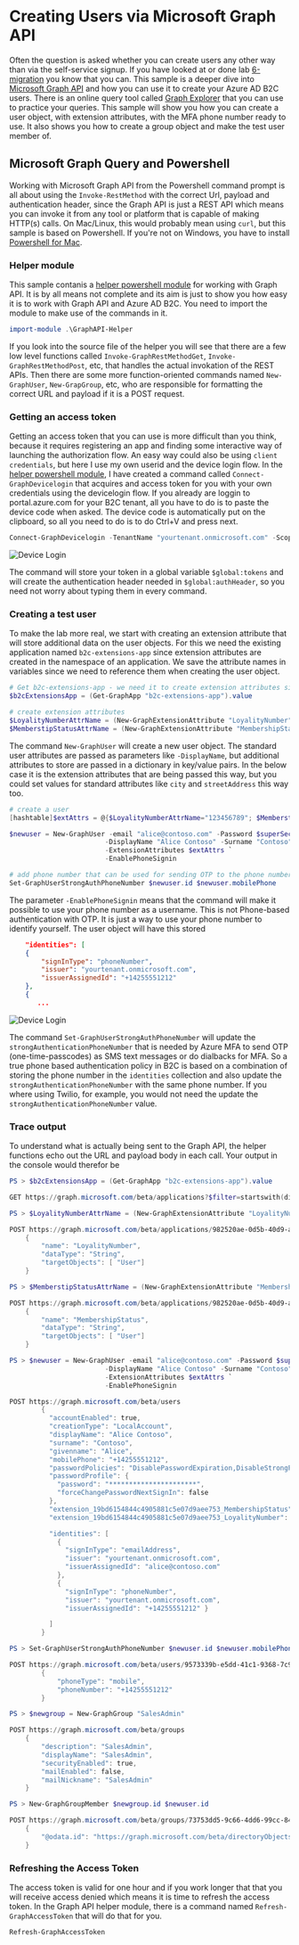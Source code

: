 # Creating Users via Microsoft Graph API

Often the question is asked whether you can create users any other way than via the self-service signup. If you have looked at or done lab [6-migration](/6-migration) you know that you can. This sample is a deeper dive into [Microsoft Graph API](https://docs.microsoft.com/en-us/graph/use-the-api) and how you can use it to create your Azure AD B2C users. There is an online query tool called [Graph Explorer](https://developer.microsoft.com/en-us/graph/graph-explorer) that you can use to practice your queries. This sample will show you how you can create a user object, with extension attributes, with the MFA phone number ready to use. It also shows you how to create a group object and make the test user member of.

## Microsoft Graph Query and Powershell
Working with Microsoft Graph API from the Powershell command prompt is all about using the `Invoke-RestMethod` with the correct Url,  payload and authentication header, since the Graph API is just a REST API which means you can invoke it from any tool or platform that is capable of making HTTP(s) calls. On Mac/Linux, this would probably mean using `curl`, but this sample is based on Powershell. If you're not on Windows, you have to install [Powershell for Mac](https://docs.microsoft.com/en-us/powershell/scripting/install/installing-powershell-core-on-macos?view=powershell-7). 

### Helper module
This sample contanis a [helper powershell module](GrapiAPI-Helper.psm1) for working with Graph API. It is by all means not complete and its aim is just to show you how easy it is to work with Graph API and Azure AD B2C. You need to import the module to make use of the commands in it.

```powershell
import-module .\GraphAPI-Helper
```
If you look into the source file of the helper you will see that there are a few low level functions called `Invoke-GraphRestMethodGet`, `Invoke-GraphRestMethodPost`, etc, that handles the actual invokation of the REST APIs. Then there are some more function-oriented commands named `New-GraphUser`, `New-GrapGroup`, etc, who are responsible for formatting the correct URL and payload if it is a POST request.

### Getting an access token
Getting an access token that you can use is more difficult than you think, because it requires registering an app and finding some interactive way of launching the authorization flow. An easy way could also be using `client credentials`, but here I use my own userid and the device login flow. In the [helper powershell module](GrapiAPI-Helper.psm1), I have created a command called `Connect-GraphDevicelogin` that acquires and access token for you with your own credentials using the devicelogin flow. If you already are loggin to portal.azure.com for your B2C tenant, all you have to do is to paste the device code when asked. The device code is automatically put on the clipboard, so all you need to do is to do Ctrl+V and press next.

```powershell
Connect-GraphDevicelogin -TenantName "yourtenant.onmicrosoft.com" -Scope "Users.ReadWrite.All Groups.ReadWrite.All Applications.ReadWrite.All UserAuthenticationMethod.ReadWrite.All"
```

![Device Login](/media/7-graphapi-devicelogin.png)

  
The command will store your token in a global variable `$global:tokens` and will create the authentication header needed in `$global:authHeader`, so you need not worry about typing them in every command. 

### Creating a test user

To make the lab more real, we start with creating an extension attribute that will store additional data on the user objects. For this we need the existing application named `b2c-extensions-app` since extension attributes are created in the namespace of an application. We save the attribute names in variables since we need to reference them when creating the user object.

```powershell
# Get b2c-extensions-app - we need it to create extension attributes since AAD extensions have a namespace of an app
$b2cExtensionsApp = (Get-GraphApp "b2c-extensions-app").value

# create extension attributes
$LoyalityNumberAttrName = (New-GraphExtensionAttribute "LoyalityNumber" $b2cExtensionsApp "String").name
$MemberstipStatusAttrName = (New-GraphExtensionAttribute "MembershipStatus" $b2cExtensionsApp "String").name
```

The command `New-GraphUser` will create a new user object. The standard user attributes are passed as parameters like `-DisplayName`, but additional attributes to store are passed in a dictionary in key/value pairs. In the below case it is the extension attributes that are being passed this way, but you could set values for standard attributes like `city` and `streetAddress` this way too. 

```powershell
# create a user
[hashtable]$extAttrs = @{$LoyalityNumberAttrName="123456789"; $MemberstipStatusAttrName="Gold"}

$newuser = New-GraphUser -email "alice@contoso.com" -Password $superSecretPassword `
                        -DisplayName "Alice Contoso" -Surname "Contoso" -GivenName "Alice" -MobilePhone "+14255551212" `
                        -ExtensionAttributes $extAttrs `
                        -EnablePhoneSignin

# add phone number that can be used for sending OTP to the phone number
Set-GraphUserStrongAuthPhoneNumber $newuser.id $newuser.mobilePhone
```
The parameter `-EnablePhoneSignin` means that the command will make it possible to use your phone number as a username. This is not Phone-based authentication with OTP. It is just a way to use your phone number to identify yourself. The user object will have this stored

```json
    "identities": [
    {
        "signInType": "phoneNumber",
        "issuer": "yourtenant.onmicrosoft.com",
        "issuerAssignedId": "+14255551212"
    },
    {        
       ...
```

![Device Login](/media/7-graphapi-phonesignin.png)

The command `Set-GraphUserStrongAuthPhoneNumber` will update the `strongAuthenticationPhoneNumber` that is needed by Azure MFA to send OTP (one-time-passcodes) as SMS text messages or do dialbacks for MFA. So a true phone based authentication policy in B2C is based on a combination of storing the phone number in the `identities` collection and also update the `strongAuthenticationPhoneNumber` with the same phone number. If you where using Twilio, for example, you would not need the update the `strongAuthenticationPhoneNumber` value.

### Trace output 
To understand what is actually being sent to the Graph API, the helper functions echo out the URL and payload body in each call. Your output in the console would therefor be



```Powershell
PS > $b2cExtensionsApp = (Get-GraphApp "b2c-extensions-app").value

GET https://graph.microsoft.com/beta/applications?$filter=startswith(displayName,'b2c-extensions-app')

PS > $LoyalityNumberAttrName = (New-GraphExtensionAttribute "LoyalityNumber" $b2cExtensionsApp "String").name

POST https://graph.microsoft.com/beta/applications/982520ae-0d5b-40d9-ad0d-27bb78c9befe/extensionProperties
    {
        "name": "LoyalityNumber",
        "dataType": "String",
        "targetObjects": [ "User"]
    }

PS > $MemberstipStatusAttrName = (New-GraphExtensionAttribute "MembershipStatus" $b2cExtensionsApp "String").name

POST https://graph.microsoft.com/beta/applications/982520ae-0d5b-40d9-ad0d-27bb78c9befe/extensionProperties
    {
        "name": "MembershipStatus",
        "dataType": "String",
        "targetObjects": [ "User"]
    }

PS > $newuser = New-GraphUser -email "alice@contoso.com" -Password $superSecretPassword `
                        -DisplayName "Alice Contoso" -Surname "Contoso" -GivenName "Alice" -MobilePhone "+14255551212" `
                        -ExtensionAttributes $extAttrs `
                        -EnablePhoneSignin

POST https://graph.microsoft.com/beta/users
        {
          "accountEnabled": true,
          "creationType": "LocalAccount",
          "displayName": "Alice Contoso",
          "surname": "Contoso",
          "givenname": "Alice",
          "mobilePhone": "+14255551212",
          "passwordPolicies": "DisablePasswordExpiration,DisableStrongPassword",
          "passwordProfile": {
            "password": "**********************",
            "forceChangePasswordNextSignIn": false
          },
          "extension_19bd6154844c4905881c5e07d9aee753_MembershipStatus": "Gold",
          "extension_19bd6154844c4905881c5e07d9aee753_LoyalityNumber": "123456789",

          "identities": [
            {
              "signInType": "emailAddress",
              "issuer": "yourtenant.onmicrosoft.com",
              "issuerAssignedId": "alice@contoso.com"
            },
            { 
              "signInType": "phoneNumber", 
              "issuer": "yourtenant.onmicrosoft.com", 
              "issuerAssignedId": "+14255551212" }

          ]
        }

PS > Set-GraphUserStrongAuthPhoneNumber $newuser.id $newuser.mobilePhone

POST https://graph.microsoft.com/beta/users/9573339b-e5dd-41c1-9368-7c995d51a073/authentication/phoneMethods
        {
            "phoneType": "mobile",
            "phoneNumber": "+14255551212"
        }

PS > $newgroup = New-GraphGroup "SalesAdmin"

POST https://graph.microsoft.com/beta/groups
    {
        "description": "SalesAdmin",
        "displayName": "SalesAdmin",
        "securityEnabled": true,
        "mailEnabled": false,
        "mailNickname": "SalesAdmin"
    }

PS > New-GraphGroupMember $newgroup.id $newuser.id 

POST https://graph.microsoft.com/beta/groups/73753dd5-9c66-4dd6-99cc-84b33611ce62/members/$ref
    {
        "@odata.id": "https://graph.microsoft.com/beta/directoryObjects/9573339b-e5dd-41c1-9368-7c995d51a073"
    }

```

### Refreshing the Access Token

The access token is valid for one hour and if you work longer that that you will receive access denied which means it is time to refresh the access token. In the Graph API helper module, there is a command named `Refresh-GraphAccessToken` that will do that for you.

```Powershell
Refresh-GraphAccessToken
```